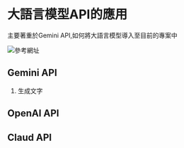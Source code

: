 # 大語言模型API的應用
主要著重於Gemini API,如何將大語言模型導入至目前的專案中

![參考網址](https://github.com/googleapis/python-genai?tab=readme-ov-file)

## Gemini API
1. 生成文字

## OpenAI API

## Claud API

